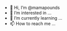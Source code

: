 - 👋 Hi, I’m @mamapounds
- 👀 I’m interested in ...
- 🌱 I’m currently learning ...
- 📫 How to reach me ...

<!---
mamapounds/mamapounds is a ✨ special ✨ repository because its `README.md` (this file) appears on your GitHub profile.
You can click the Preview link to take a look at your changes.
--->
